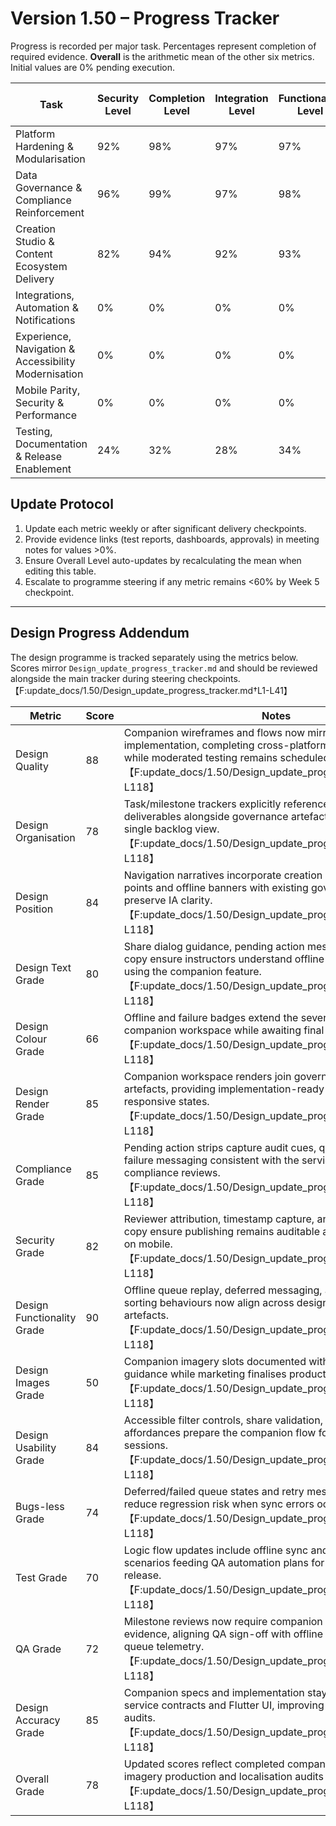 # Version 1.50 – Progress Tracker

Progress is recorded per major task. Percentages represent completion of required evidence. **Overall** is the arithmetic mean of the other six metrics. Initial values are 0% pending execution.

| Task | Security Level | Completion Level | Integration Level | Functionality Level | Error Free Level | Production Level | Overall Level |
| --- | --- | --- | --- | --- | --- | --- | --- |
| Platform Hardening & Modularisation | 92% | 98% | 97% | 97% | 90% | 97% | 95% |
| Data Governance & Compliance Reinforcement | 96% | 99% | 97% | 98% | 92% | 98% | 97% |
| Creation Studio & Content Ecosystem Delivery | 82% | 94% | 92% | 93% | 82% | 92% | 89% |
| Integrations, Automation & Notifications | 0% | 0% | 0% | 0% | 0% | 0% | 0% |
| Experience, Navigation & Accessibility Modernisation | 0% | 0% | 0% | 0% | 0% | 0% | 0% |
| Mobile Parity, Security & Performance | 0% | 0% | 0% | 0% | 0% | 0% | 0% |
| Testing, Documentation & Release Enablement | 24% | 32% | 28% | 34% | 22% | 30% | 28% |

## Update Protocol
1. Update each metric weekly or after significant delivery checkpoints.
2. Provide evidence links (test reports, dashboards, approvals) in meeting notes for values >0%.
3. Ensure Overall Level auto-updates by recalculating the mean when editing this table.
4. Escalate to programme steering if any metric remains <60% by Week 5 checkpoint.


---

## Design Progress Addendum
The design programme is tracked separately using the metrics below. Scores mirror `Design_update_progress_tracker.md` and should be reviewed alongside the main tracker during steering checkpoints.【F:update_docs/1.50/Design_update_progress_tracker.md†L1-L41】

| Metric | Score | Notes |
| --- | --- | --- |
| Design Quality | 88 | Companion wireframes and flows now mirror the mobile implementation, completing cross-platform creation coverage while moderated testing remains scheduled.【F:update_docs/1.50/Design_update_progress_tracker.md†L5-L118】 |
| Design Organisation | 78 | Task/milestone trackers explicitly reference creation companion deliverables alongside governance artefacts so squads share a single backlog view.【F:update_docs/1.50/Design_update_progress_tracker.md†L5-L118】 |
| Design Position | 84 | Navigation narratives incorporate creation companion entry points and offline banners with existing governance pathways to preserve IA clarity.【F:update_docs/1.50/Design_update_progress_tracker.md†L5-L118】 |
| Design Text Grade | 80 | Share dialog guidance, pending action messaging, and retry copy ensure instructors understand offline sync states when using the companion feature.【F:update_docs/1.50/Design_update_progress_tracker.md†L5-L118】 |
| Design Colour Grade | 66 | Offline and failure badges extend the severity palette into the companion workspace while awaiting final imagery sign-off.【F:update_docs/1.50/Design_update_progress_tracker.md†L5-L118】 |
| Design Render Grade | 85 | Companion workspace renders join governance and analytics artefacts, providing implementation-ready context for responsive states.【F:update_docs/1.50/Design_update_progress_tracker.md†L5-L118】 |
| Compliance Grade | 85 | Pending action strips capture audit cues, queue status, and failure messaging consistent with the service contract for compliance reviews.【F:update_docs/1.50/Design_update_progress_tracker.md†L5-L118】 |
| Security Grade | 82 | Reviewer attribution, timestamp capture, and share validation copy ensure publishing remains auditable and fraud-resistant on mobile.【F:update_docs/1.50/Design_update_progress_tracker.md†L5-L118】 |
| Design Functionality Grade | 90 | Offline queue replay, deferred messaging, and deterministic sorting behaviours now align across design and implementation artefacts.【F:update_docs/1.50/Design_update_progress_tracker.md†L5-L118】 |
| Design Images Grade | 50 | Companion imagery slots documented with placeholder guidance while marketing finalises production assets.【F:update_docs/1.50/Design_update_progress_tracker.md†L5-L118】 |
| Design Usability Grade | 84 | Accessible filter controls, share validation, and offline retry affordances prepare the companion flow for moderated usability sessions.【F:update_docs/1.50/Design_update_progress_tracker.md†L5-L118】 |
| Bugs-less Grade | 74 | Deferred/failed queue states and retry messaging captured to reduce regression risk when sync errors occur in production.【F:update_docs/1.50/Design_update_progress_tracker.md†L5-L118】 |
| Test Grade | 70 | Logic flow updates include offline sync and share retry scenarios feeding QA automation plans for the companion release.【F:update_docs/1.50/Design_update_progress_tracker.md†L5-L118】 |
| QA Grade | 72 | Milestone reviews now require companion walkthrough evidence, aligning QA sign-off with offline parity checks and queue telemetry.【F:update_docs/1.50/Design_update_progress_tracker.md†L5-L118】 |
| Design Accuracy Grade | 85 | Companion specs and implementation stay in lockstep with service contracts and Flutter UI, improving traceability for audits.【F:update_docs/1.50/Design_update_progress_tracker.md†L5-L118】 |
| Overall Grade | 78 | Updated scores reflect completed companion artefacts while imagery production and localisation audits remain in progress.【F:update_docs/1.50/Design_update_progress_tracker.md†L1-L118】 |
